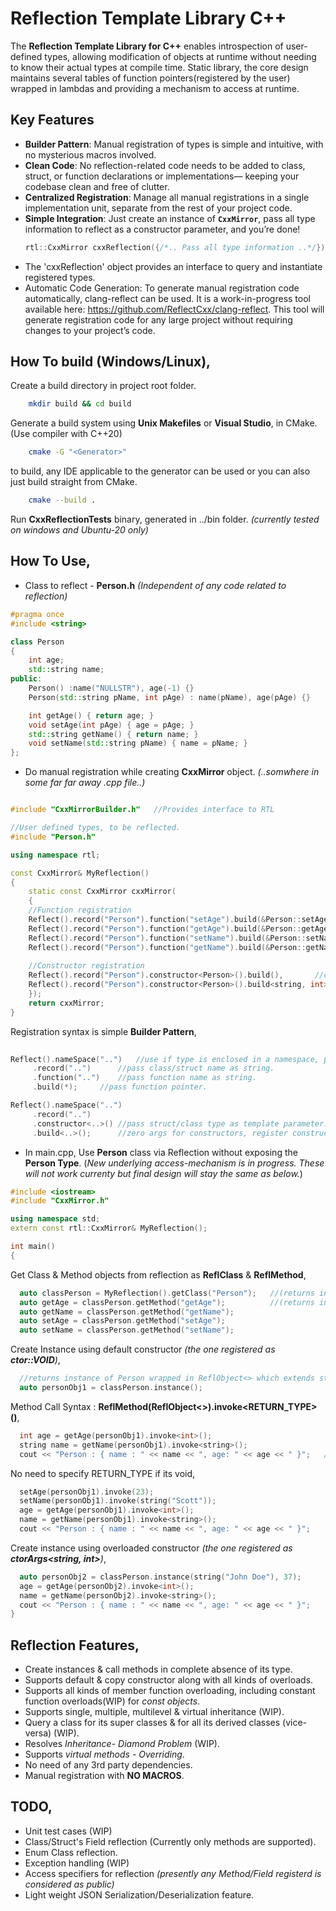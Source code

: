 # Reflection Template Library C++

The **Reflection Template Library for C++** enables introspection of user-defined types, allowing modification of objects at runtime without needing to know their actual types at compile time.
Static library, the core design maintains several tables of function pointers(registered by the user) wrapped in lambdas and providing a mechanism to access at runtime.

## Key Features

- **Builder Pattern**: Manual registration of types is simple and intuitive, with no mysterious macros involved.
- **Clean Code**: No reflection-related code needs to be added to class, struct, or function declarations or implementations— keeping your codebase clean and free of clutter.
- **Centralized Registration**: Manage all manual registrations in a single implementation unit, separate from the rest of your project code.
- **Simple Integration**: Just create an instance of **`CxxMirror`**, pass all type information to reflect as a constructor parameter, and you’re done!
  ```c++
  rtl::CxxMirror cxxReflection({/*.. Pass all type information ..*/});
  ```
- The 'cxxReflection' object provides an interface to query and instantiate registered types.
- Automatic Code Generation: To generate manual registration code automatically, clang-reflect can be used. It is a work-in-progress tool available here: https://github.com/ReflectCxx/clang-reflect. This tool will generate registration code for any large project without requiring changes to your project’s code.

## How To build (Windows/Linux),

Create a build directory in project root folder.
```sh
    mkdir build && cd build
```
Generate a build system using **Unix Makefiles** or **Visual Studio**, in CMake. (Use compiler with C++20)
```sh
    cmake -G "<Generator>"
```   
to build, any IDE applicable to the generator can be used or you can also just build straight from CMake.
```sh
    cmake --build .
```
Run **CxxReflectionTests** binary, generated in ../bin folder. *(currently tested on windows and Ubuntu-20 only)*
## How To Use,
- Class to reflect - **Person.h** *(Independent of any code related to reflection)*
```c++
#pragma once
#include <string>

class Person
{
    int age;
    std::string name;
public:
    Person() :name("NULLSTR"), age(-1) {}
    Person(std::string pName, int pAge) : name(pName), age(pAge) {}

    int getAge() { return age; }
    void setAge(int pAge) { age = pAge; }
    std::string getName() { return name; }
    void setName(std::string pName) { name = pName; }
};
```
- Do manual registration while creating **CxxMirror** object.   *(..somwhere in some far far away .cpp file..)*
```c++

#include "CxxMirrorBuilder.h"	//Provides interface to RTL

//User defined types, to be reflected.
#include "Person.h"

using namespace rtl;

const CxxMirror& MyReflection() 
{
    static const CxxMirror cxxMirror(
    {
	//Function registration
	Reflect().record("Person").function("setAge").build(&Person::setAge),
	Reflect().record("Person").function("getAge").build(&Person::getAge),
	Reflect().record("Person").function("setName").build(&Person::setName),
	Reflect().record("Person").function("getName").build(&Person::getName),
	
	//Constructor registration
	Reflect().record("Person").constructor<Person>().build(),		//ctor taking zero arguments
	Reflect().record("Person").constructor<Person>().build<string, int>()		//ctor with arguments, Person(string, int)
    });
    return cxxMirror;
}
```
Registration syntax is simple **Builder Pattern**,
```c++
  
Reflect().nameSpace("..")	//use if type is enclosed in a namespace, pass namespace as string.
	 .record("..")		//pass class/struct name as string.
	 .function("..")	//pass function name as string.
	 .build(*);		//pass function pointer.

Reflect().nameSpace("..")		
	 .record("..")			
	 .constructor<..>()	//pass struct/class type as template parameter.
	 .build<..>();		//zero args for constructors, register constructor signature as template params.
```
- In main.cpp, Use **Person** class via Reflection without exposing the **Person Type**.
(*New underlying access-mechanism is in progress. These will not work currenty but final design will stay the same as below.*)
```c++
#include <iostream>
#include "CxxMirror.h"

using namespace std;
extern const rtl::CxxMirror& MyReflection();

int main()
{
```
Get Class & Method objects from reflection as **ReflClass** & **ReflMethod**,
```c++
  auto classPerson = MyReflection().getClass("Person");   //(returns instance of ReflClass)
  auto getAge = classPerson.getMethod("getAge");          //(returns instance of ReflMethod)
  auto getName = classPerson.getMethod("getName");
  auto setAge = classPerson.getMethod("setAge");
  auto setName = classPerson.getMethod("setName");
```
Create Instance using default constructor *(the one registered as **ctor::VOID**)*,
```c++
  //returns instance of Person wrapped in ReflObject<> which extends std::unique_ptr<>
  auto personObj1 = classPerson.instance();
```
Method Call Syntax : **ReflMethod(ReflObject<>).invoke<RETURN_TYPE>()**,
```c++
  int age = getAge(personObj1).invoke<int>();
  string name = getName(personObj1).invoke<string>();
  cout << "Person : { name : " << name << ", age: " << age << " }";   //Outs- Person : { name : NULLSTR, age: -1 }
```
No need to specify RETURN_TYPE if its void,
```c++
  setAge(personObj1).invoke(23);
  setName(personObj1).invoke(string("Scott"));
  age = getAge(personObj1).invoke<int>();
  name = getName(personObj1).invoke<string>();
  cout << "Person : { name : " << name << ", age: " << age << " }";     //Outs- Person : { name : Scott, age: 23 }
```
Create instance using overloaded constructor *(the one registered as **ctorArgs<string, int>**)*,
```c++
  auto personObj2 = classPerson.instance(string("John Doe"), 37);
  age = getAge(personObj2).invoke<int>();
  name = getName(personObj2).invoke<string>();
  cout << "Person : { name : " << name << ", age: " << age << " }";     //Outs- Person : { name : John Doe, age: 37 }
}
```
## Reflection Features,
- Create instances & call methods in complete absence of its type.
- Supports default & copy constructor along with all kinds of overloads.
- Supports all kinds of member function overloading, including constant function overloads(WIP) for *const objects*.
- Supports single, multiple, multilevel & virtual inheritance (WIP).
- Query a class for its super classes & for all its derived classes (vice-versa) (WIP).
- Resolves *Inheritance- Diamond Problem* (WIP).
- Supports *virtual methods - Overriding*.
- No need of any 3rd party dependencies.
- Manual registration with **NO MACROS**.

## TODO,
- Unit test cases (WIP)
- Class/Struct's Field reflection (Currently only methods are supported).
- Enum Class reflection.
- Exception handling (WIP)
- Access specifiers for reflection *(presently any Method/Field registerd is considered as public)*
- Light weight JSON Serialization/Deserialization feature.
